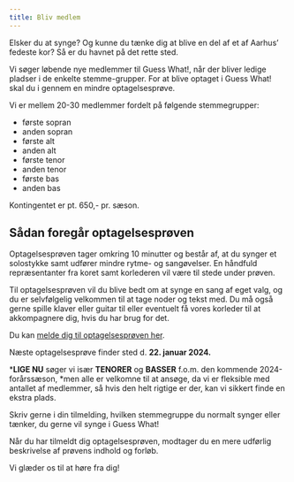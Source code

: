 ```yaml
---
title: Bliv medlem
---
```


Elsker du at synge? Og kunne du tænke dig at blive en del af et af Aarhus’ fedeste kor? Så er du havnet på det rette sted.

Vi søger løbende nye medlemmer til Guess What!, når der bliver ledige pladser i de enkelte stemme-grupper. For at blive optaget i Guess What! skal du i gennem en mindre optagelsesprøve.

Vi er mellem 20-30 medlemmer fordelt på følgende stemmegrupper:

* første sopran
* anden sopran
* første alt
* anden alt
* første tenor
* anden tenor
* første bas
* anden bas

Kontingentet er pt. 650,- pr. sæson.

## Sådan foregår optagelsesprøven

Optagelsesprøven tager omkring 10 minutter og består af, at du synger et solostykke samt udfører mindre rytme- og sangøvelser. En håndfuld repræsentanter fra koret samt korlederen vil være til stede under prøven.

Til optagelsesprøven vil du blive bedt om at synge en sang af eget valg, og du er selvfølgelig velkommen til at tage noder og tekst med. Du må også gerne spille klaver eller guitar til eller eventuelt få vores korleder til at akkompagnere dig, hvis du har brug for det.

Du kan [melde dig til optagelsesprøven her](/kontakt).

Næste optagelsesprøve finder sted d. **22. januar 2024.**

***LIGE NU** søger vi især **TENORER** og **BASSER** f.o.m. den kommende 2024-forårssæson, *men alle er velkomne til at ansøge, da vi er fleksible med antallet af medlemmer, så hvis den helt rigtige er der, kan vi sikkert finde en ekstra plads.

Skriv gerne i din tilmelding, hvilken stemmegruppe du normalt synger eller tænker, du gerne vil synge i Guess What!

Når du har tilmeldt dig optagelsesprøven, modtager du en mere udførlig beskrivelse af prøvens indhold og forløb.

Vi glæder os til at høre fra dig!
